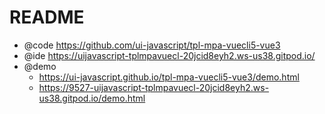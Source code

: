 # README

- @code https://github.com/ui-javascript/tpl-mpa-vuecli5-vue3
- @ide https://uijavascript-tplmpavuecl-20jcid8eyh2.ws-us38.gitpod.io/
- @demo 
    - https://ui-javascript.github.io/tpl-mpa-vuecli5-vue3/demo.html
    - https://9527-uijavascript-tplmpavuecl-20jcid8eyh2.ws-us38.gitpod.io/demo.html


